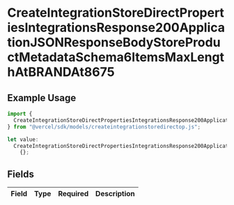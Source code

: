 # CreateIntegrationStoreDirectPropertiesIntegrationsResponse200ApplicationJSONResponseBodyStoreProductMetadataSchema6ItemsMaxLengthAtBRANDAt8675

## Example Usage

```typescript
import {
  CreateIntegrationStoreDirectPropertiesIntegrationsResponse200ApplicationJSONResponseBodyStoreProductMetadataSchema6ItemsMaxLengthAtBRANDAt8675,
} from "@vercel/sdk/models/createintegrationstoredirectop.js";

let value:
  CreateIntegrationStoreDirectPropertiesIntegrationsResponse200ApplicationJSONResponseBodyStoreProductMetadataSchema6ItemsMaxLengthAtBRANDAt8675 =
    {};
```

## Fields

| Field       | Type        | Required    | Description |
| ----------- | ----------- | ----------- | ----------- |